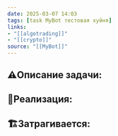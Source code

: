 ```yaml
---
date: 2025-03-07 14:03
tags: [task MyBot тестовая хуйня]
links: 
- "[[algotrading]]"
- "[[crypto]]" 
source: "[[MyBot]]"
---
```

## ⚠️Описание задачи:


## 📝Реализация:


## 🏗Затрагивается:




